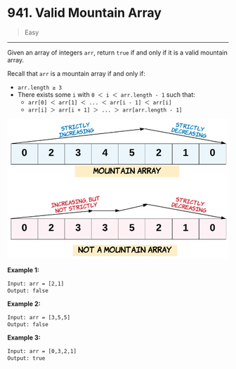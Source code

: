 # 941. Valid Mountain Array

> Easy

------

Given an array of integers `arr`, return `true` if and only if it is a valid mountain array.

Recall that `arr` is a mountain array if and only if:

- `arr.length ≥ 3`
- There exists some `i` with `0 ＜ i ＜ arr.length - 1` such that:
  - `arr[0] ＜ arr[1] ＜ ... ＜ arr[i - 1] ＜ arr[i]`
  - `arr[i] ＞ arr[i + 1] ＞ ... ＞ arr[arr.length - 1]`

![list](images/list.png)

**Example 1:**

```
Input: arr = [2,1]
Output: false
```

**Example 2:**

```
Input: arr = [3,5,5]
Output: false
```

**Example 3:**

```
Input: arr = [0,3,2,1]
Output: true
```